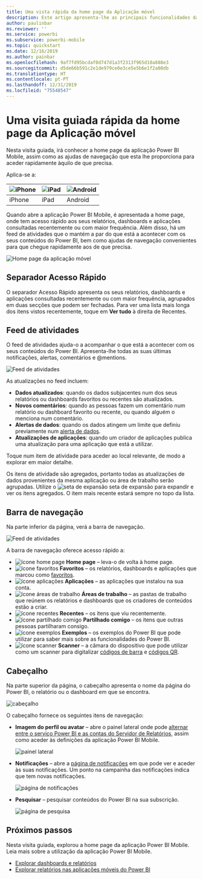 ```yaml
---
title: Uma vista rápida da home page da Aplicação móvel
description: Este artigo apresenta-lhe as principais funcionalidades da home page da Aplicação móvel.
author: paulinbar
ms.reviewer: ''
ms.service: powerbi
ms.subservice: powerbi-mobile
ms.topic: quickstart
ms.date: 12/16/2019
ms.author: painbar
ms.openlocfilehash: 9af7fd95bcdaf0d747d1a3f2313f965d18a888e3
ms.sourcegitcommit: d5de66b591c2e1de979ce0e3ce5e5b6e1f2a08db
ms.translationtype: HT
ms.contentlocale: pt-PT
ms.lasthandoff: 12/31/2019
ms.locfileid: "75548547"
---
```

# <a name="a-quick-tour-of-the-mobile-app-home-page"></a>Uma visita guiada rápida da home page da Aplicação móvel
Nesta visita guiada, irá conhecer a home page da aplicação Power BI Mobile, assim como as ajudas de navegação que esta lhe proporciona para aceder rapidamente àquilo de que precisa.

Aplica-se a:

| ![iPhone](./media/mobile-apps-quickstart-view-dashboard-report/iphone-logo-30-px.png) | ![iPad](./media/mobile-apps-quickstart-view-dashboard-report/ipad-logo-30-px.png) | ![Android](./media/mobile-apps-quickstart-view-dashboard-report/android-logo-30-px.png) |
|:--- |:--- |:--- |
| iPhone | iPad | Android | 

Quando abre a aplicação Power BI Mobile, é apresentada a home page, onde tem acesso rápido aos seus relatórios, dashboards e aplicações consultadas recentemente ou com maior frequência. Além disso, há um feed de atividades que o mantém a par do que está a acontecer com os seus conteúdos do Power BI, bem como ajudas de navegação convenientes para que chegue rapidamente aos de que precisa.

![Home page da aplicação móvel](./media/mobile-apps-home-page/powerbi-mobile-app-home.png)
 
## <a name="quick-access-tab"></a>Separador Acesso Rápido

O separador Acesso Rápido apresenta os seus relatórios, dashboards e aplicações consultadas recentemente ou com maior frequência, agrupados em duas secções que podem ser fechadas. Para ver uma lista mais longa dos itens vistos recentemente, toque em **Ver tudo** à direita de Recentes. 

## <a name="activity-feed"></a>Feed de atividades

O feed de atividades ajuda-o a acompanhar o que está a acontecer com os seus conteúdos do Power BI. Apresenta-lhe todas as suas últimas notificações, alertas, comentários e @mentions.

![Feed de atividades](./media/mobile-apps-home-page/powerbi-mobile-app-activity.png)

As atualizações no feed incluem:
* **Dados atualizados**: quando os dados subjacentes num dos seus relatórios ou dashboards favoritos ou recentes são atualizados.
* **Novos comentários**: quando as pessoas fazem um comentário num relatório ou dashboard favorito ou recente, ou quando alguém o menciona num comentário.
* **Alertas de dados**: quando os dados atingem um limite que definiu previamente num [alerta de dados](../../mobile-set-data-alerts-in-the-mobile-apps.md).
* **Atualizações de aplicações**: quando um criador de aplicações publica uma atualização para uma aplicação que está a utilizar.

 Toque num item de atividade para aceder ao local relevante, de modo a explorar em maior detalhe.

Os itens de atividade são agregados, portanto todas as atualizações de dados provenientes da mesma aplicação ou área de trabalho serão agrupadas. Utilize o ![seta de expansão](./media/mobile-apps-home-page/powerbi-mobile-app-expand-arrow.png) seta de expansão para expandir e ver os itens agregados. O item mais recente estará sempre no topo da lista.

## <a name="navigation-bar"></a>Barra de navegação

Na parte inferior da página, verá a barra de navegação.

![Feed de atividades](./media/mobile-apps-home-page/powerbi-mobile-app-navbar.png)

A barra de navegação oferece acesso rápido a:

* ![ícone home page](./media/mobile-apps-home-page/powerbi-mobile-app-home-icon.png) **Home page** – leva-o de volta à home page.
* ![ícone favoritos](./media/mobile-apps-home-page/powerbi-mobile-app-favorites-icon.png) **Favoritos** – os relatórios, dashboards e aplicações que marcou como [favoritos](../../mobile-apps-favorites.md).
* ![ícone aplicações](./media/mobile-apps-home-page/powerbi-mobile-app-apps-icon.png) **Aplicações** – as aplicações que instalou na sua conta.
* ![ícone áreas de trabalho](./media/mobile-apps-home-page/powerbi-mobile-app-workspaces-icon.png) **Áreas de trabalho** – as pastas de trabalho que reúnem os relatórios e dashboards que os criadores de conteúdos estão a criar.
* ![ícone recentes](./media/mobile-apps-home-page/powerbi-mobile-app-recents-icon.png) **Recentes** – os itens que viu recentemente.
* ![ícone partilhado comigo](./media/mobile-apps-home-page/powerbi-mobile-app-shared-with-me-icon.png) **Partilhado comigo** – os itens que outras pessoas partilharam consigo.
* ![ícone exemplos](./media/mobile-apps-home-page/powerbi-mobile-app-samples-icon.png) **Exemplos** – os exemplos do Power BI que pode utilizar para saber mais sobre as funcionalidades do Power BI.
* ![ícone scanner](./media/mobile-apps-home-page/powerbi-mobile-app-scanner-icon.png) **Scanner** – a câmara do dispositivo que pode utilizar como um scanner para digitalizar [códigos de barra](../../mobile-apps-scan-barcode-iphone.md) e [códigos QR](../../mobile-apps-qr-code.md).

## <a name="header"></a>Cabeçalho

Na parte superior da página, o cabeçalho apresenta o nome da página do Power BI, o relatório ou o dashboard em que se encontra.

![cabeçalho](./media/mobile-apps-home-page/powerbi-mobile-app-header.png)

O cabeçalho fornece os seguintes itens de navegação:
* **Imagem do perfil ou avatar** – abre o painel lateral onde pode [alternar entre o serviço Power BI e as contas do Servidor de Relatórios](../../mobile-app-ssrs-kpis-mobile-on-premises-reports.md), assim como aceder às definições da aplicação Power BI Mobile.

    ![painel lateral](./media/mobile-apps-home-page/powerbi-mobile-app-side-panel.png)

* **Notificações** – abre a [página de notificações](../../mobile-apps-notification-center.md) em que pode ver e aceder às suas notificações. Um ponto na campainha das notificações indica que tem novas notificações.

    ![página de notificações](./media/mobile-apps-home-page/powerbi-mobile-app-notifications-page.png)

* **Pesquisar** – pesquisar conteúdos do Power BI na sua subscrição.

    ![página de pesquisa](./media/mobile-apps-home-page/powerbi-mobile-app-search-page.png)

## <a name="next-steps"></a>Próximos passos
Nesta visita guiada, explorou a home page da aplicação Power BI Mobile. Leia mais sobre a utilização da aplicação Power BI Mobile. 
* [Explorar dashboards e relatórios](../../mobile-apps-quickstart-view-dashboard-report.md)
* [Explorar relatórios nas aplicações móveis do Power BI](../../mobile-reports-in-the-mobile-apps.md)
